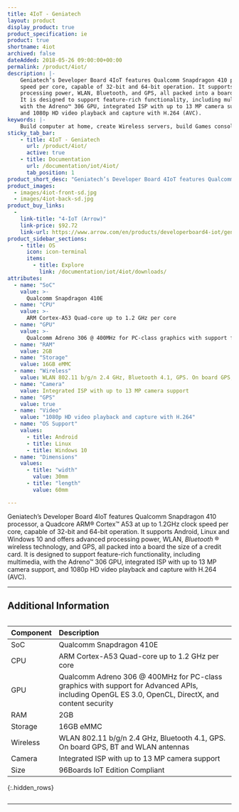 ```yaml
---
title: 4IoT - Geniatech
layout: product
display_product: true
product_specification: ie
product: true
shortname: 4iot
archived: false
dateAdded: 2018-05-26 09:00:00+00:00
permalink: /product/4iot/
description: |-
    Geniatech’s Developer Board 4IoT features Qualcomm Snapdragon 410 processor, a Quadcore ARM® Cortex™ A53 at up to 1.2GHz clock
    speed per core, capable of 32-bit and 64-bit operation. It supports Android, Linux and Windows 10 and offers advanced
    processing power, WLAN, Bluetooth, and GPS, all packed into a board the size of a credit card.
    It is designed to support feature-rich functionality, including multimedia,
    with the Adreno™ 306 GPU, integrated ISP with up to 13 MP camera support,
    and 1080p HD video playback and capture with H.264 (AVC).
keywords: |-
    Build computer at home, create Wireless servers, build Games consoles, make Music sounds products, create HD video showcases hardware, build Audio Systems from scratch, Android hardware Applications board, Raspberry Pi Scratch game demos, geniatech
sticky_tab_bar:
    - title: 4IoT - Geniatech
      url: /product/4iot/
      active: true
    - title: Documentation
      url: /documentation/iot/4iot/
      tab_position: 1
product_short_desc: "Geniatech’s Developer Board 4IoT features Qualcomm Snapdragon 410 processor, a Quadcore ARM® Cortex™ A53 at up to 1.2GHz clock speed per core, capable of 32-bit and 64-bit operation."
product_images:
  - images/4iot-front-sd.jpg
  - images/4iot-back-sd.jpg
product_buy_links:
  -
    link-title: "4-IoT (Arrow)"
    link-price: $92.72
    link-url: https://www.arrow.com/en/products/developerboard4-iot/geniatech-inc
product_sidebar_sections:
    - title: OS
      icon: icon-terminal
      items:
        - title: Explore
          link: /documentation/iot/4iot/downloads/
attributes:
  - name: "SoC"
    value: >-
      Qualcomm Snapdragon 410E
  - name: "CPU"
    value: >-
      ARM Cortex-A53 Quad-core up to 1.2 GHz per core
  - name: "GPU"
    value: >-
      Qualcomm Adreno 306 @ 400MHz for PC-class graphics with support for Advanced APIs, including OpenGL ES 3.0, OpenCL, DirectX, and content security
  - name: "RAM"
    value: 2GB
  - name: "Storage"
    value: 16GB eMMC
  - name: "Wireless"
    value: WLAN 802.11 b/g/n 2.4 GHz, Bluetooth 4.1, GPS. On board GPS, BT and WLAN antennas
  - name: "Camera"
    value: Integrated ISP with up to 13 MP camera support
  - name: "GPS"
    value: true
  - name: "Video"
    value: "1080p HD video playback and capture with H.264"
  - name: "OS Support"
    values:
      - title: Android
      - title: Linux
      - title: Windows 10
  - name: "Dimensions"
    values:
      - title: "width"
        value: 30mm
      - title: "length"
        value: 60mm

---
```

Geniatech’s Developer Board 4IoT features Qualcomm Snapdragon 410 processor, a Quadcore ARM® Cortex™ A53 at up to 1.2GHz clock
speed per core, capable of 32-bit and 64-bit operation. It supports Android, Linux and Windows 10 and offers advanced
processing power, WLAN, _Bluetooth_ ® wireless technology, and GPS, all packed into a board the size of a credit card.
It is designed to support feature-rich functionality, including multimedia,
with the Adreno™ 306 GPU, integrated ISP with up to 13 MP camera support,
and 1080p HD video playback and capture with H.264 (AVC).

***

## Additional Information
<div style="overflow-x:scroll;" markdown="1">

|   Component          |   Description                                                                                    |
|:---------------------|:-------------------------------------------------------------------------------------------------|
|  SoC                 | Qualcomm Snapdragon 410E                                                                         |
|  CPU                 | ARM Cortex-A53 Quad-core up to 1.2 GHz per core                                                  |
|  GPU                 | Qualcomm Adreno 306 @ 400MHz for PC-class graphics with support for Advanced APIs, including OpenGL ES 3.0, OpenCL, DirectX, and content security                                                                                   |
|  RAM                 | 2GB                                                                                              |
|  Storage             | 16GB eMMC                                                                                        |
|  Wireless            | WLAN 802.11 b/g/n 2.4 GHz, Bluetooth 4.1, GPS. On board GPS, BT and WLAN antennas                |
|  Camera              | Integrated ISP with up to 13 MP camera support                                                   |
|  Size                | 96Boards IoT Edition Compliant                                                                   |
{:.hidden_rows}

</div>

***
